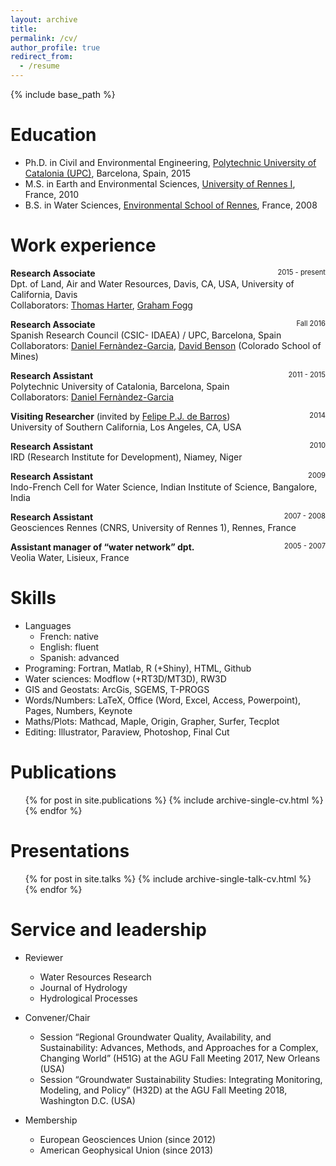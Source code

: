 ```yaml
---
layout: archive
title:
permalink: /cv/
author_profile: true
redirect_from:
  - /resume
---
```


{% include base_path %}

Education
======
* Ph.D. in Civil and Environmental Engineering, [Polytechnic University of Catalonia (UPC)](https://h2ogeo.upc.edu/en/), Barcelona, Spain, 2015
* M.S. in Earth and Environmental Sciences, [University of Rennes I](https://geosciences.univ-rennes1.fr/en/geosciences-rennes-0), France, 2010
* B.S. in Water Sciences, [Environmental School of Rennes](https://www.ecole-eme.fr), France, 2008


Work experience
======
**Research Associate** <span style = "float:right; font-size:0.8em;">2015 - present</span><br/>
Dpt. of Land, Air and Water Resources, Davis, CA, USA, University of California, Davis <br/>
Collaborators: [Thomas Harter](http://groundwater.ucdavis.edu/People/), [Graham Fogg](http://lawr.ucdavis.edu/people/faculty/fogg-graham)

**Research Associate** <span style = "float:right; font-size:0.8em;">Fall 2016</span><br/>
Spanish Research Council (CSIC- IDAEA) / UPC, Barcelona, Spain <br/>
Collaborators: [Daniel Fernàndez-Garcia](https://scholar.google.com/citations?user=B8hhzusAAAAJ&hl=en), [David Benson](https://geology.mines.edu/project/benson-david/) (Colorado School of Mines)

**Research Assistant** <span style = "float:right; font-size:0.8em;">2011 - 2015</span> <br/>
Polytechnic University of Catalonia, Barcelona, Spain <br/>
Collaborators: [Daniel Fernàndez-Garcia](https://scholar.google.com/citations?user=B8hhzusAAAAJ&hl=en)

**Visiting Researcher** (invited by [Felipe P.J. de Barros](https://viterbi.usc.edu/directory/faculty/De-Barros/Felipe)) <span style = "float:right; font-size:0.8em;">2014</span> <br/>
University of Southern California, Los Angeles, CA, USA

**Research Assistant** <span style = "float:right; font-size:0.8em;">2010</span> <br/>
IRD (Research Institute for Development), Niamey, Niger

**Research Assistant** <span style = "float:right; font-size:0.8em;">2009</span> <br/>
Indo-French Cell for Water Science, Indian Institute of Science, Bangalore, India

**Research Assistant** <span style = "float:right; font-size:0.8em;">2007 - 2008</span> <br/>
Geosciences Rennes (CNRS, University of Rennes 1), Rennes, France

**Assistant manager of “water network” dpt.** <span style = "float:right; font-size:0.8em;">2005 - 2007</span> <br/>
Veolia Water, Lisieux, France


Skills
======
* Languages
  * French: native
  * English: fluent
  * Spanish: advanced
* Programing: Fortran, Matlab, R (+Shiny), HTML, Github
* Water sciences: Modflow (+RT3D/MT3D), RW3D
* GIS and Geostats: ArcGis, SGEMS, T-PROGS
* Words/Numbers: LaTeX, Office (Word, Excel, Access, Powerpoint), Pages, Numbers, Keynote
* Maths/Plots: Mathcad, Maple, Origin, Grapher, Surfer, Tecplot
* Editing: Illustrator, Paraview, Photoshop, Final Cut


Publications
======
  <ul>{% for post in site.publications %}
    {% include archive-single-cv.html %}
  {% endfor %}</ul>


Presentations
======
  <ul>{% for post in site.talks %}
    {% include archive-single-talk-cv.html %}
  {% endfor %}</ul>


Service and leadership
======
* Reviewer
  * Water Resources Research
  * Journal of Hydrology
  * Hydrological Processes

* Convener/Chair
  * Session “Regional Groundwater Quality, Availability, and Sustainability: Advances, Methods, and Approaches for a Complex, Changing World” (H51G) at the AGU Fall Meeting 2017, New Orleans (USA)
  * Session “Groundwater Sustainability Studies: Integrating Monitoring, Modeling, and Policy” (H32D) at the AGU Fall Meeting 2018, Washington D.C. (USA)

* Membership
  * European Geosciences Union (since 2012)
  * American Geophysical Union (since 2013)
